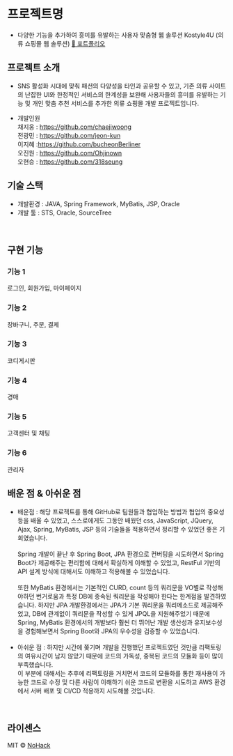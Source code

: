 # 프로젝트명

* 다양한 기능을 추가하여 흥미를 유발하는 사용자 맞춤형 웹 솔루션 Kostyle4U (의류 쇼핑몰 웹 솔루션)
[📄 포트폴리오](https://docs.google.com/presentation/d/1UA7AtIS4YDtwutwLCTndC0l1wRU_24-2BXe1D52dAmw/edit)

## 프로젝트 소개

* SNS 활성화 시대에 맞춰 패션의 다양성을 타인과 공유할 수 있고, 기존 의류 사이트의 난잡한 UI와 한정적인 서비스의 한계성을 보완해 사용자들의 흥미를 유발하는 기능 및 개인 맞춤 추천 서비스를 추가한 의류 쇼핑몰 개발 프로젝트입니다.

* 개발인원 <br>
  채지웅 : https://github.com/chaejiwoong<br>
  전광민 : https://github.com/jeon-kun<br>
  이지혜 :https://github.com/bucheonBerliner<br>
  오진원 : https://github.com/Ohjinown<br>
  오현승 : https://github.com/318seung
  <br>
## 기술 스택
* 개발환경 : JAVA, Spring Framework, MyBatis, JSP, Oracle
* 개발 툴 : STS, Oracle, SourceTree
<br>

## 구현 기능

### 기능 1
로그인, 회원가입, 마이페이지
### 기능 2
장바구니, 주문, 결제
### 기능 3
코디게시판
### 기능 4
경매
### 기능 5
고객센터 및 채팅
### 기능 6
관리자 
<br>

## 배운 점 & 아쉬운 점

* 배운점 : 해당 프로젝트를 통해 GitHub로 팀원들과 협업하는 방법과 협업의 중요성 등을 배울 수 있었고, 스스로에게도 그동안 배웠던 css, JavaScript, JQuery, Ajax, Spring, MyBatis, JSP 등의 기술들을 적용하면서 정리할 수 있었던 좋은 기회였습니다.<br><br> Spring 개발이 끝난 후 Spring Boot, JPA 환경으로 컨버팅을 시도하면서 Spring Boot가 제공해주는 편리함에 대해서 확실하게 이해할 수 있었고, RestFul 기반의 API 설계 방식에 대해서도 이해하고 적용해볼 수 있었습니다.<br><br> 또한 MyBatis 환경에서는 기본적인 CURD, count 등의 쿼리문을 VO별로 작성해야하던 번거로움과 특정 DB에 종속된 쿼리문을 작성해야 한다는 한계점을 발견하였습니다. 하지만 JPA 개발환경에서는 JPA가 기본 쿼리문을 쿼리메소드로 제공해주었고, DB에 관계없이 쿼리문을 작성할 수 있게 JPQL을 지원해주었기 때문에 Spring, MyBatis 환경에서의 개발보다 훨씬 더 뛰어난 개발 생산성과 유지보수성을 경험해보면서 Spring Boot와 JPA의 우수성을 검증할 수 있었습니다.<br><br>
* 아쉬운 점 : 하지만 시간에 쫒기며 개발을 진행했던 프로젝트였던 것만큼 리팩토링의 여유시간이 남지 않았기 때문에 코드의 가독성, 중복된 코드의 모듈화 등이 많이 부족했습니다.<br> 이 부분에 대해서는 추후에 리팩토링을 거치면서 코드의 모듈화를 통한 재사용이 가능한 코드로 수정 및 다른 사람이 이해하기 쉬운 코드로 변환을 시도하고 AWS 환경에서 서버 배포 및 CI/CD 적용까지 시도해볼 것입니다.
</p>

<br>

## 라이센스

MIT &copy; [NoHack](mailto:lbjp114@gmail.com)

<!-- Stack Icon Refernces -->
